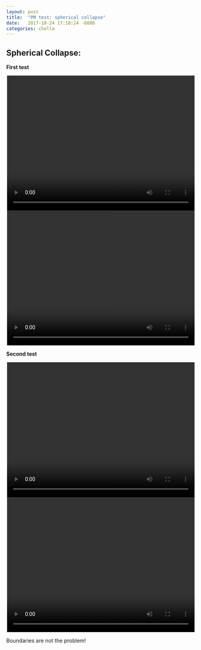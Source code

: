 ```yaml
---
layout: post
title:  "PM test: spherical collapse"
date:   2017-10-24 17:10:24 -0800
categories: cholla
---
```


## Spherical Collapse:

**First test**

<div style="text-align: center">
<video src="{{ site.url }}assets/videos/density_parts.mp4" width="500" height="360" controls preload> </video>
</div>

<div style="text-align: center">
<video src="{{ site.url }}assets/videos/potential_parts.mp4" width="500" height="360" controls preload> </video>
</div>


**Second test**

<div style="text-align: center">
<video src="{{ site.url }}assets/videos/density_parts_1.mp4" width="500" height="360" controls preload> </video>
</div>

<div style="text-align: center">
<video src="{{ site.url }}assets/videos/potential_parts_1.mp4" width="500" height="360" controls preload> </video>
</div>


Boundaries are not the problem!
